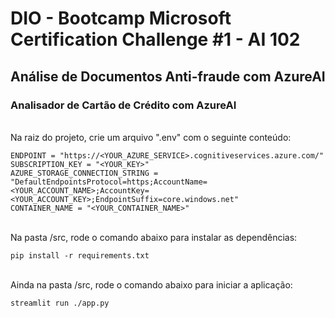 # DIO - Bootcamp Microsoft Certification Challenge #1 - AI 102

## Análise de Documentos Anti-fraude com AzureAI

### Analisador de Cartão de Crédito com AzureAI

<br/>
Na raiz do projeto, crie um arquivo ".env" com o seguinte conteúdo:

```
ENDPOINT = "https://<YOUR_AZURE_SERVICE>.cognitiveservices.azure.com/"
SUBSCRIPTION_KEY = "<YOUR_KEY>"
AZURE_STORAGE_CONNECTION_STRING = "DefaultEndpointsProtocol=https;AccountName=<YOUR_ACCOUNT_NAME>;AccountKey=<YOUR_ACCOUNT_KEY>;EndpointSuffix=core.windows.net"
CONTAINER_NAME = "<YOUR_CONTAINER_NAME>"
```

<br/>
Na pasta /src, rode o comando abaixo para instalar as dependências:

```
pip install -r requirements.txt
```
<br/>
Ainda na pasta /src, rode o comando abaixo para iniciar a aplicação:

```
streamlit run ./app.py
```
